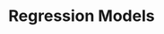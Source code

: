 ---
layout: page
title: Regression Models
description: A Streamlit application  that lets the user upload CSV file which can be one-hot encoded if it contains categorical data. The data can be visualized and tested for R2 scores from famous regression models with plotted graph.
img: assets/img/regression_plot.png
redirect: https://regression-assignment-joyn.streamlit.app
importance: 5
category: work
---